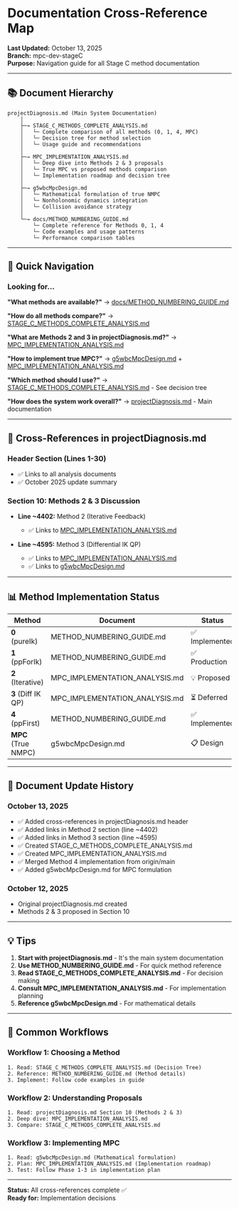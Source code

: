 # Documentation Cross-Reference Map

**Last Updated:** October 13, 2025  
**Branch:** mpc-dev-stageC  
**Purpose:** Navigation guide for all Stage C method documentation

---

## 📚 Document Hierarchy

```
projectDiagnosis.md (Main System Documentation)
    │
    ├─→ STAGE_C_METHODS_COMPLETE_ANALYSIS.md
    │   └─ Complete comparison of all methods (0, 1, 4, MPC)
    │   └─ Decision tree for method selection
    │   └─ Usage guide and recommendations
    │
    ├─→ MPC_IMPLEMENTATION_ANALYSIS.md
    │   └─ Deep dive into Methods 2 & 3 proposals
    │   └─ True MPC vs proposed methods comparison
    │   └─ Implementation roadmap and decision tree
    │
    ├─→ g5wbcMpcDesign.md
    │   └─ Mathematical formulation of true NMPC
    │   └─ Nonholonomic dynamics integration
    │   └─ Collision avoidance strategy
    │
    └─→ docs/METHOD_NUMBERING_GUIDE.md
        └─ Complete reference for Methods 0, 1, 4
        └─ Code examples and usage patterns
        └─ Performance comparison tables
```

---

## 🎯 Quick Navigation

### Looking for...

**"What methods are available?"**
→ [docs/METHOD_NUMBERING_GUIDE.md](docs/METHOD_NUMBERING_GUIDE.md)

**"How do all methods compare?"**
→ [STAGE_C_METHODS_COMPLETE_ANALYSIS.md](STAGE_C_METHODS_COMPLETE_ANALYSIS.md)

**"What are Methods 2 and 3 in projectDiagnosis.md?"**
→ [MPC_IMPLEMENTATION_ANALYSIS.md](MPC_IMPLEMENTATION_ANALYSIS.md)

**"How to implement true MPC?"**
→ [g5wbcMpcDesign.md](g5wbcMpcDesign.md) + [MPC_IMPLEMENTATION_ANALYSIS.md](MPC_IMPLEMENTATION_ANALYSIS.md)

**"Which method should I use?"**
→ [STAGE_C_METHODS_COMPLETE_ANALYSIS.md](STAGE_C_METHODS_COMPLETE_ANALYSIS.md) - See decision tree

**"How does the system work overall?"**
→ [projectDiagnosis.md](projectDiagnosis.md) - Main documentation

---

## 📍 Cross-References in projectDiagnosis.md

### Header Section (Lines 1-30)
- ✅ Links to all analysis documents
- ✅ October 2025 update summary

### Section 10: Methods 2 & 3 Discussion
- **Line ~4402:** Method 2 (Iterative Feedback)
  - ✅ Links to [MPC_IMPLEMENTATION_ANALYSIS.md](MPC_IMPLEMENTATION_ANALYSIS.md)
  
- **Line ~4595:** Method 3 (Differential IK QP)
  - ✅ Links to [MPC_IMPLEMENTATION_ANALYSIS.md](MPC_IMPLEMENTATION_ANALYSIS.md)
  - ✅ Links to [g5wbcMpcDesign.md](g5wbcMpcDesign.md)

---

## 📊 Method Implementation Status

| Method | Document | Status | Link |
|--------|----------|--------|------|
| **0** (pureIk) | METHOD_NUMBERING_GUIDE.md | ✅ Implemented | [Guide](docs/METHOD_NUMBERING_GUIDE.md#method-0-pure-ik-pureik) |
| **1** (ppForIk) | METHOD_NUMBERING_GUIDE.md | ✅ Production | [Guide](docs/METHOD_NUMBERING_GUIDE.md#method-1-pp-for-ik-ppforik---current-default) |
| **2** (Iterative) | MPC_IMPLEMENTATION_ANALYSIS.md | 💡 Proposed | [Analysis](MPC_IMPLEMENTATION_ANALYSIS.md#method-2-iterative-feedback-from-projectdiagnosismd) |
| **3** (Diff IK QP) | MPC_IMPLEMENTATION_ANALYSIS.md | ⏳ Deferred | [Analysis](MPC_IMPLEMENTATION_ANALYSIS.md#method-3-differential-ik-with-qp-from-projectdiagnosismd) |
| **4** (ppFirst) | METHOD_NUMBERING_GUIDE.md | ✅ Implemented | [Guide](docs/METHOD_NUMBERING_GUIDE.md#method-4-pp-first-with-gik-refinement-ppfirst-) |
| **MPC** (True NMPC) | g5wbcMpcDesign.md | 📋 Design | [Design](g5wbcMpcDesign.md) |

---

## 🔄 Document Update History

### October 13, 2025
- ✅ Added cross-references in projectDiagnosis.md header
- ✅ Added links in Method 2 section (line ~4402)
- ✅ Added links in Method 3 section (line ~4595)
- ✅ Created STAGE_C_METHODS_COMPLETE_ANALYSIS.md
- ✅ Created MPC_IMPLEMENTATION_ANALYSIS.md
- ✅ Merged Method 4 implementation from origin/main
- ✅ Added g5wbcMpcDesign.md for MPC formulation

### October 12, 2025
- Original projectDiagnosis.md created
- Methods 2 & 3 proposed in Section 10

---

## 💡 Tips

1. **Start with projectDiagnosis.md** - It's the main system documentation
2. **Use METHOD_NUMBERING_GUIDE.md** - For quick method reference
3. **Read STAGE_C_METHODS_COMPLETE_ANALYSIS.md** - For decision making
4. **Consult MPC_IMPLEMENTATION_ANALYSIS.md** - For implementation planning
5. **Reference g5wbcMpcDesign.md** - For mathematical details

---

## 🎯 Common Workflows

### Workflow 1: Choosing a Method
```
1. Read: STAGE_C_METHODS_COMPLETE_ANALYSIS.md (Decision Tree)
2. Reference: METHOD_NUMBERING_GUIDE.md (Method details)
3. Implement: Follow code examples in guide
```

### Workflow 2: Understanding Proposals
```
1. Read: projectDiagnosis.md Section 10 (Methods 2 & 3)
2. Deep dive: MPC_IMPLEMENTATION_ANALYSIS.md
3. Compare: STAGE_C_METHODS_COMPLETE_ANALYSIS.md
```

### Workflow 3: Implementing MPC
```
1. Read: g5wbcMpcDesign.md (Mathematical formulation)
2. Plan: MPC_IMPLEMENTATION_ANALYSIS.md (Implementation roadmap)
3. Test: Follow Phase 1-3 in implementation plan
```

---

**Status:** All cross-references complete ✅  
**Ready for:** Implementation decisions

